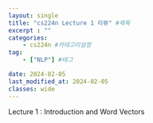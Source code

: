 ```yaml
---
layout: single
title: "cs224n Lecture 1 리뷰" #제목
excerpt : ""
categories: 
    - cs224n #카테고리설정
tag: 
    - ["NLP"] #테그

date: 2024-02-05
last_modified_at: 2024-02-05
classes: wide    
---
```


Lecture 1 : Introduction and Word Vectors